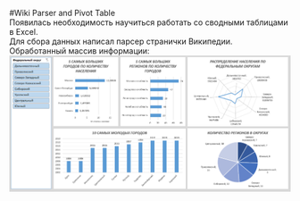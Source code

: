 #Wiki Parser and Pivot Table  
Появилась необходимость научиться работать со сводными таблицами в Excel.    
Для сбора данных написал парсер странички Википедии. Обработанный массив информации:   
![result](https://github.com/neonovyj/WikiParser_PivotTable/blob/main/result.png)

